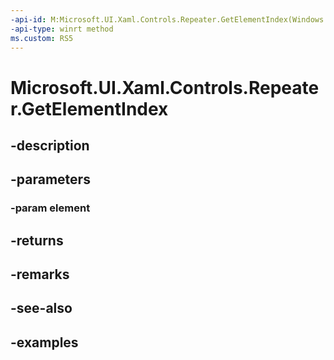 ```yaml
---
-api-id: M:Microsoft.UI.Xaml.Controls.Repeater.GetElementIndex(Windows.UI.Xaml.UIElement)
-api-type: winrt method
ms.custom: RS5
---
```


<!-- Method syntax.
public int Repeater.GetElementIndex(UIElement element)
-->

# Microsoft.UI.Xaml.Controls.Repeater.GetElementIndex

## -description

## -parameters
### -param element

## -returns

## -remarks

## -see-also

## -examples

